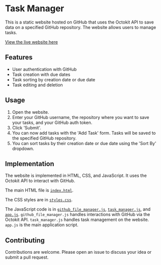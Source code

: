 # Task Manager

This is a static website hosted on GitHub that uses the Octokit API to save data on a specified GitHub repository. The website allows users to manage tasks.

[View the live website here](https://akashdas253.github.io/Todo_Github/)

## Features

- User authentication with GitHub
- Task creation with due dates
- Task sorting by creation date or due date
- Task editing and deletion

## Usage

1. Open the website.
2. Enter your GitHub username, the repository where you want to save your tasks, and your GitHub auth token.
3. Click 'Submit'.
4. You can now add tasks with the 'Add Task' form. Tasks will be saved to the specified GitHub repository.
5. You can sort tasks by their creation date or due date using the 'Sort By' dropdown.

## Implementation

The website is implemented in HTML, CSS, and JavaScript. It uses the Octokit API to interact with GitHub.

The main HTML file is [`index.html`](https://github.com/AkashDas253/Todo_Github/blob/main/index.html).

The CSS styles are in [`styles.css`](https://github.com/AkashDas253/Todo_Github/blob/main/styles.css).

The JavaScript code is in [`github_file_manager.js`](https://github.com/AkashDas253/Todo_Github/blob/main/github_file_manager.js), [`task_manager.js`](https://github.com/AkashDas253/Todo_Github/blob/main/task_manager.js), and [`app.js`](https://github.com/AkashDas253/Todo_Github/blob/main/app.js). `github_file_manager.js` handles interactions with GitHub via the Octokit API. `task_manager.js` handles task management on the website. `app.js` is the main application script.

## Contributing

Contributions are welcome. Please open an issue to discuss your idea or submit a pull request.

